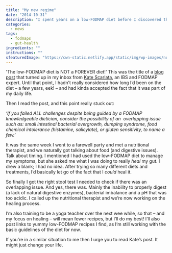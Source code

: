 ```yaml
---
title: "My new regime"
date: "2014-10-31"
description: "I spent years on a low-FODMAP diet before I discovered there may be a chance to actually heal my gut."
categories: 
  - news
tags: 
  - fodmaps
  - gut-health
ingredients: ""
instructions: ""
sfeaturedImage: "https://cwn-static.netlify.app/static/img/wp-images/notebook.jpg"
---
```


'The low-FODMAP diet is NOT a FOREVER diet!' This was the title of a [blog post](http://t.umblr.com/redirect?z=http%3A%2F%2Fblog.katescarlata.com%2F2014%2F09%2F02%2Flow-fodmap-diet-forever-diet%2F%3Futm_source%3Drss%26utm_medium%3Drss%26utm_campaign%3Dlow-fodmap-diet-forever-diet&t=Mjk1ODRjZmQ2YjI0NDZlNTEzNWIwNzk3ZDIxNjA3NzAzNmY5ODRkMSxnTDlRMm9Sag%3D%3D&b=t%3AVOYglxJ9sBHW8BFVroDfxQ&p=http%3A%2F%2Fcookingwithnothing.com%2Fpost%2F101416119026%2Fmy-new-regime&m=1) that turned up in my inbox from [Kate Scarlata](http://t.umblr.com/redirect?z=http%3A%2F%2Fblog.katescarlata.com%2F&t=Mzk1OGM3YTIxZDc5MTJkMGZjNTNiNDUyM2FjZGQyZWRiODE2ODJjNCxnTDlRMm9Sag%3D%3D&b=t%3AVOYglxJ9sBHW8BFVroDfxQ&p=http%3A%2F%2Fcookingwithnothing.com%2Fpost%2F101416119026%2Fmy-new-regime&m=1), an IBS and FODMAP expert. Until that point, I hadn’t really considered how long I’d been on the diet – a few years, eek! – and had kinda accepted the fact that it was part of my daily life.

Then I read the post, and this point really stuck out:

_‘If you failed ALL challenges despite being guided by a FODMAP knowledgeable dietician, consider the possibility of an  overlapping issue such as: small intestinal bacterial overgrowth, dumping syndrome, food chemical intolerance (histamine, salicylate), or gluten sensitivity, to name a few.’_

It was the same week I went to a farewell party and met a nutritional therapist, and we naturally got talking about food (and digestive issues). Talk about timing. I mentioned I had used the low-FODMAP diet to manage my symptoms, but she asked me what I was doing to really _heal_ my gut. I drew a blank; I had no idea. After trying so many different diets and treatments, I’d basically let go of the fact that I _could_ heal it.

So finally I got the right stool test I needed to check if there was an overlapping issue. And yes, there was. Mainly the inability to properly digest (a lack of natural digestive enzymes), bacterial imbalance and a pH that was too acidic. I called up the nutritional therapist and we’re now working on the healing process.

I’m also training to be a yoga teacher over the next wee while, so that – and my focus on healing – will mean fewer recipes, but I’ll do my best! I’ll also post links to yummy low-FODMAP recipes I find, as I’m still working with the basic guidelines of the diet for now.

If you’re in a similar situation to me then I urge you to read Kate’s post. It might just change your life.
